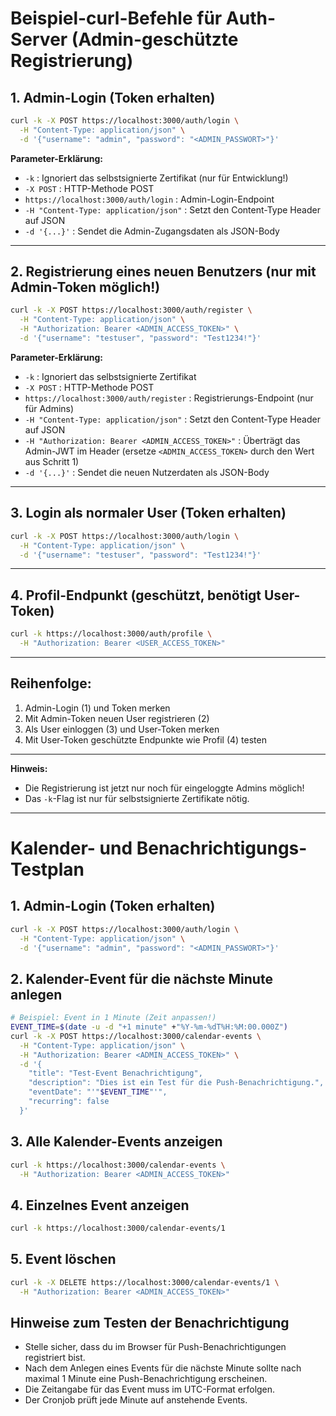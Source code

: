 # Beispiel-curl-Befehle für Auth-Server (Admin-geschützte Registrierung)

## 1. Admin-Login (Token erhalten)

```bash
curl -k -X POST https://localhost:3000/auth/login \
  -H "Content-Type: application/json" \
  -d '{"username": "admin", "password": "<ADMIN_PASSWORT>"}'
```

**Parameter-Erklärung:**

- `-k` : Ignoriert das selbstsignierte Zertifikat (nur für Entwicklung!)
- `-X POST` : HTTP-Methode POST
- `https://localhost:3000/auth/login` : Admin-Login-Endpoint
- `-H "Content-Type: application/json"` : Setzt den Content-Type Header auf JSON
- `-d '{...}'` : Sendet die Admin-Zugangsdaten als JSON-Body

---

## 2. Registrierung eines neuen Benutzers (nur mit Admin-Token möglich!)

```bash
curl -k -X POST https://localhost:3000/auth/register \
  -H "Content-Type: application/json" \
  -H "Authorization: Bearer <ADMIN_ACCESS_TOKEN>" \
  -d '{"username": "testuser", "password": "Test1234!"}'
```

**Parameter-Erklärung:**

- `-k` : Ignoriert das selbstsignierte Zertifikat
- `-X POST` : HTTP-Methode POST
- `https://localhost:3000/auth/register` : Registrierungs-Endpoint (nur für Admins)
- `-H "Content-Type: application/json"` : Setzt den Content-Type Header auf JSON
- `-H "Authorization: Bearer <ADMIN_ACCESS_TOKEN>"` : Überträgt das Admin-JWT im Header (ersetze `<ADMIN_ACCESS_TOKEN>` durch den Wert aus Schritt 1)
- `-d '{...}'` : Sendet die neuen Nutzerdaten als JSON-Body

---

## 3. Login als normaler User (Token erhalten)

```bash
curl -k -X POST https://localhost:3000/auth/login \
  -H "Content-Type: application/json" \
  -d '{"username": "testuser", "password": "Test1234!"}'
```

---

## 4. Profil-Endpunkt (geschützt, benötigt User-Token)

```bash
curl -k https://localhost:3000/auth/profile \
  -H "Authorization: Bearer <USER_ACCESS_TOKEN>"
```

---

## Reihenfolge:

1. Admin-Login (1) und Token merken
2. Mit Admin-Token neuen User registrieren (2)
3. Als User einloggen (3) und User-Token merken
4. Mit User-Token geschützte Endpunkte wie Profil (4) testen

---

**Hinweis:**

- Die Registrierung ist jetzt nur noch für eingeloggte Admins möglich!
- Das `-k`-Flag ist nur für selbstsignierte Zertifikate nötig.

---

# Kalender- und Benachrichtigungs-Testplan

## 1. Admin-Login (Token erhalten)

```bash
curl -k -X POST https://localhost:3000/auth/login \
  -H "Content-Type: application/json" \
  -d '{"username": "admin", "password": "<ADMIN_PASSWORT>"}'
```

## 2. Kalender-Event für die nächste Minute anlegen

```bash
# Beispiel: Event in 1 Minute (Zeit anpassen!)
EVENT_TIME=$(date -u -d "+1 minute" +"%Y-%m-%dT%H:%M:00.000Z")
curl -k -X POST https://localhost:3000/calendar-events \
  -H "Content-Type: application/json" \
  -H "Authorization: Bearer <ADMIN_ACCESS_TOKEN>" \
  -d '{
    "title": "Test-Event Benachrichtigung",
    "description": "Dies ist ein Test für die Push-Benachrichtigung.",
    "eventDate": "'"$EVENT_TIME"'",
    "recurring": false
  }'
```

## 3. Alle Kalender-Events anzeigen

```bash
curl -k https://localhost:3000/calendar-events \
  -H "Authorization: Bearer <ADMIN_ACCESS_TOKEN>"
```

## 4. Einzelnes Event anzeigen

```bash
curl -k https://localhost:3000/calendar-events/1
```

## 5. Event löschen

```bash
curl -k -X DELETE https://localhost:3000/calendar-events/1 \
  -H "Authorization: Bearer <ADMIN_ACCESS_TOKEN>"
```

## Hinweise zum Testen der Benachrichtigung

- Stelle sicher, dass du im Browser für Push-Benachrichtigungen registriert bist.
- Nach dem Anlegen eines Events für die nächste Minute sollte nach maximal 1 Minute eine Push-Benachrichtigung erscheinen.
- Die Zeitangabe für das Event muss im UTC-Format erfolgen.
- Der Cronjob prüft jede Minute auf anstehende Events.

